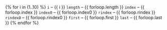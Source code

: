 {% for i in (1..10) %}
`i` – {{ i }}
`length` – {{ forloop.length }}
`index` – {{ forloop.index }}
`index0` – {{ forloop.index0 }}
`rindex` – {{ forloop.rindex }}
`rindex0` – {{ forloop.rindex0 }}
`first` – {{ forloop.first }}
`last` – {{ forloop.last }}
{% endfor %}
